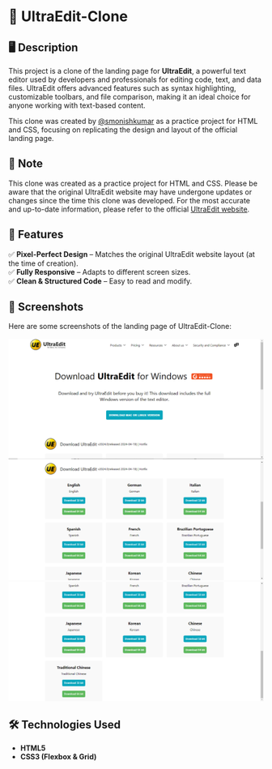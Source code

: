 # 🚀 UltraEdit-Clone

## 🖥️ Description
This project is a clone of the landing page for **UltraEdit**, a powerful text editor used by developers and professionals for editing code, text, and data files. UltraEdit offers advanced features such as syntax highlighting, customizable toolbars, and file comparison, making it an ideal choice for anyone working with text-based content. 

This clone was created by [@smonishkumar](https://github.com/smonishkumar) as a practice project for HTML and CSS, focusing on replicating the design and layout of the official landing page.

## 🎯 Note
This clone was created as a practice project for HTML and CSS. Please be aware that the original UltraEdit website may have undergone updates or changes since the time this clone was developed. For the most accurate and up-to-date information, please refer to the official [UltraEdit website](https://www.ultraedit.com).

## 🚀 Features
✅ **Pixel-Perfect Design** – Matches the original UltraEdit website layout (at the time of creation).  
✅ **Fully Responsive** – Adapts to different screen sizes.  
✅ **Clean & Structured Code** – Easy to read and modify.


## 📸 Screenshots
Here are some screenshots of the landing page of UltraEdit-Clone: <br><br>
<img src="assets\Screenshot_clone_1.png" alt="Screenshot-1" width="550">
<img src="assets\Screenshot_clone_2.png" alt="Screenshot-2" width="550">
<img src="assets\Screenshot_clone_3.png" alt="Screenshot-3" width="550">

## 🛠️ Technologies Used
- **HTML5**  
- **CSS3 (Flexbox & Grid)**
  


  
